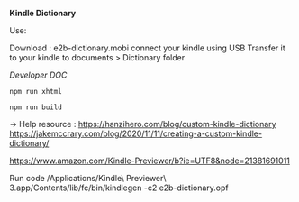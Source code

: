 **Kindle Dictionary**

Use:

Download : e2b-dictionary.mobi 
connect your kindle using USB Transfer it to your kindle to documents > Dictionary folder



*Developer DOC*

`npm run xhtml`

`npm run build `

-> Help resource : https://hanzihero.com/blog/custom-kindle-dictionary
https://jakemccrary.com/blog/2020/11/11/creating-a-custom-kindle-dictionary/

https://www.amazon.com/Kindle-Previewer/b?ie=UTF8&node=21381691011

Run code
/Applications/Kindle\ Previewer\ 3.app/Contents/lib/fc/bin/kindlegen -c2 e2b-dictionary.opf
